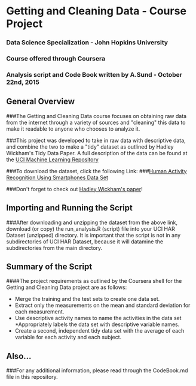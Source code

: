 # Getting and Cleaning Data - Course Project
### Data Science Specialization - John Hopkins University
### Course offered through Coursera

### Analysis script and Code Book written by A.Sund - October 22nd, 2015

## General Overview
###The Getting and Cleaning Data course focuses on obtaining raw data from the internet through a variety of sources and "cleaning" this data to make it readable to anyone who chooses to analyze it.

###This project was developed to take in raw data with descriptive data, and combine the two to make a "tidy" dataset as outlined by Hadley Wickham's Tidy Data Paper.  A full description of the data can be found at the [UCI Machine Learning Repository](http://archive.ics.uci.edu/ml/datasets/Human+Activity+Recognition+Using+Smartphones)  

###To download the dataset, click the following Link:
###[Human Activity Recognition Using Smartphones Data Set](https://d396qusza40orc.cloudfront.net/getdata%2Fprojectfiles%2FUCI%20HAR%20Dataset.zip)

###Don't forget to check out [Hadley Wickham's paper](http://vita.had.co.nz/papers/tidy-data.pdf)!


## Importing and Running the Script
###After downloading and unzipping the dataset from the above link, download (or copy) the run_analysis.R (script) file into your UCI HAR Dataset (unzipped) directory.  It is important that the script is not in any subdirectories of UCI HAR Dataset, because it will datamine the subdirectories from the main directory.

## Summary of the Script
####The project requirements as outlined by the Coursera shell for the Getting and Cleaning Data project are as follows:
* Merge the training and the test sets to create one data set.
* Extract only the measurements on the mean and standard deviation for each measurement.
* Use descriptive activity names to name the activities in the data set
*Appropriately labels the data set with descriptive variable names.
* Create a second, independent tidy data set with the average of each variable for each activity and each subject.

## Also...
###For any additional information, please read through the CodeBook.md file in this repository.